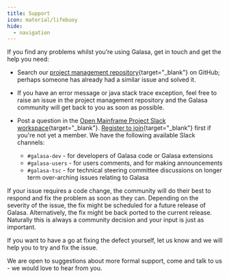 ```yaml
---
title: Support
icon: material/lifebuoy
hide:
  - navigation
---
```


If you find any problems whilst you’re using Galasa, get in touch and get the help you need:

-	Search our [project management repository](https://github.com/galasa-dev/projectmanagement/issues){target="_blank"} on GitHub; perhaps someone has already had a similar issue and solved it.

-  If you have an error message or java stack trace exception, feel free to raise an issue in the project management repository and the Galasa community will get back to you as soon as possible.

-	Post a question in the [Open Mainframe Project Slack workspace](https://openmainframeproject.slack.com/archives/C05TCCQDE65){target="_blank"}.
[Register to join](https://openmainframeproject.slack.com/signup#/domain-signup){target="_blank"} first if you're not yet a member.
We have the following available Slack channels:

    - `#galasa-dev` - for developers of Galasa code or Galasa extensions 
    - `#galasa-users` - for users comments, and for making announcements 
    - `#galasa-tsc` - for technical steering committee discussions on longer term over-arching issues relating to Galasa    


If your issue requires a code change, the community will do their best to respond and fix the problem as soon as they can.
Depending on the severity of the issue, the fix might be scheduled for a future release of Galasa.
Alternatively, the fix might be back ported to the current release.
Naturally this is always a community decision and your input is just as important.

If you want to have a go at fixing the defect yourself, let us know and we will help you to try and fix the issue.

We are open to suggestions about more formal support, come and talk to us - we would love to hear from you.

